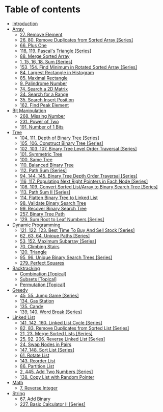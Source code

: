 # Table of contents

* [Introduction](README.md)
* [Array](array/README.md)
  * [27. Remove Element](array/remove_element.md)
  * [26, 80. Remove Duplicates from Sorted Array \[Series\]](array/remove_duplicates_from_sorted_array.md)
  * [66. Plus One](array/plus_one.md)
  * [118, 119. Pascal's Triangle \[Series\]](array/pascals_triangle.md)
  * [88. Merge Sorted Array](array/merge_sorted_array.md)
  * [1, 15, 16, 18. Sum \[Series\]](array/sum.md)
  * [153, 154. Find Minimum in Rotated Sorted Array \[Series\]](array/find_minimum_in_rotated_sorted_array.md)
  * [84. Largest Rectangle in Histogram](array/largest_rectangle_in_histogram.md)
  * [85. Maximal Rectangle](array/maximal_rectangle.md)
  * [9. Palindrome Number](array/palindrome_number.md)
  * [74. Search a 2D Matrix](array/search_a_2d_matrix.md)
  * [34. Search for a Range](array/search_for_a_range.md)
  * [35. Search Insert Position](array/search_insert_position.md)
  * [162. Find Peak Element](array/find_peak_element.md)
* [Bit Manipulation](bit_manipulation/README.md)
  * [268. Missing Number](bit_manipulation/missing_number.md)
  * [231. Power of Two](bit_manipulation/power_of_two.md)
  * [191. Number of 1 Bits](bit_manipulation/number_of_1_bits.md)
* [Tree](tree/README.md)
  * [104, 111. Depth of Binary Tree \[Series\]](tree/depth_of_binary_tree.md)
  * [105, 106. Construct Binary Tree \[Series\]](tree/construct_binary_tree.md)
  * [102, 103, 107. Binary Tree Level Order Traversal \[Series\]](tree/binary_tree_level_order_traversal.md)
  * [101. Symmetric Tree](tree/symmetric_tree.md)
  * [100. Same Tree](tree/same_tree.md)
  * [110. Balanced Binary Tree](tree/balanced_binary_tree.md)
  * [112. Path Sum \[Series\]](tree/path_sum.md)
  * [94, 144, 145. Binary Tree Depth Order Traversal \[Series\]](tree/binary_tree_depth_order_traversal.md)
  * [116, 117. Populating Next Right Pointers in Each Node \[Series\]](tree/populating_next_right_pointers_in_each_node.md)
  * [108, 109. Convert Sorted List/Array to Binary Search Tree \[Series\]](tree/convert_sorted_listarray_to_binary_search_tree.md)
  * [113. Path Sum II \[Series\]](tree/path_sum_ii.md)
  * [114. Flatten Binary Tree to Linked List](tree/flatten_binary_tree_to_linked_list.md)
  * [98. Validate Binary Search Tree](tree/validate_binary_search_tree.md)
  * [99. Recover Binary Search Tree](tree/recover_binary_search_tree.md)
  * [257. Binary Tree Path](tree/binary_tree_path.md)
  * [129. Sum Root to Leaf Numbers \[Series\]](tree/sum_root_to_leaf_numbers.md)
* [Dynamic Programming](dynamic_programming/README.md)
  * [121, 122, 123. Best Time To Buy And Sell Stock \[Series\]](dynamic_programming/best_time_to_buy_and_sell_stock.md)
  * [62, 63, 64. Unique Paths \[Series\]](dynamic_programming/unique_paths.md)
  * [53, 152. Maximum Subarray \[Series\]](dynamic_programming/maximum_subarray.md)
  * [70. Climbing Stairs](dynamic_programming/climbing_stairs.md)
  * [120. Triangle](dynamic_programming/triangle.md)
  * [95, 96. Unique Binary Search Trees \[Series\]](dynamic_programming/unique_binary_search_trees.md)
  * [279. Perfect Squares](dynamic_programming/perfect_squares.md)
* [Backtracking](backtracking/README.md)
  * [Combination \[Topical\]](backtracking/combination.md)
  * [Subsets \[Topical\]](backtracking/subsets.md)
  * [Permutation \[Topical\]](backtracking/permutation.md)
* [Greedy](greedy/README.md)
  * [45, 55. Jump Game \[Series\]](greedy/jump_game.md)
  * [134. Gas Station](greedy/gas_station.md)
  * [135. Candy](greedy/candy.md)
  * [139, 140. Word Break \[Series\]](greedy/word_break.md)
* [Linked List](linked_list/README.md)
  * [141, 142, 160. Linked List Cycle \[Series\]](linked_list/linked_list_cycle.md)
  * [82, 83. Remove Duplicates from Sorted List \[Series\]](linked_list/remove_duplicates_from_sorted_list.md)
  * [21, 23. Merge Sorted Lists \[Series\]](linked_list/merge_sorted_lists.md)
  * [25, 92, 206. Reverse Linked List \[Series\]](linked_list/reverse_linked_list.md)
  * [24. Swap Nodes in Pairs](linked_list/swap_nodes_in_pairs.md)
  * [147, 148. Sort List \[Series\]](linked_list/sort_list.md)
  * [61. Rotate List](linked_list/rotate_list.md)
  * [143. Reorder List](linked_list/reorder_list.md)
  * [86. Partition List](linked_list/partition_list.md)
  * [2, 445. Add Two Numbers \[Series\]](linked_list/add_two_numbers.md)
  * [138. Copy List with Random Pointer](linked_list/copy_list_with_random_pointer.md)
* [Math](math/README.md)
  * [7. Reverse Integer](math/reverse_integer.md)
* [String](string/README.md)
  * [67. Add Binary](string/add_binary.md)
  * [227. Basic Calculator II \[Series\]](string/basic_calculator_2.md)


